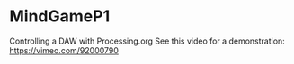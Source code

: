 # MindGameP1
Controlling a DAW with Processing.org
See this video for a demonstration:
https://vimeo.com/92000790
